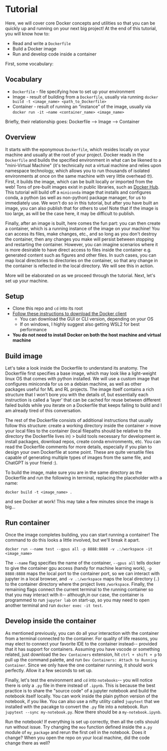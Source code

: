# Tutorial

Here, we will cover core Docker concepts and utilities so that you can be quickly up and running on your next big project!
At the end of this tutorial, you will know how to:

+ Read and write a `Dockerfile`
+ Build a Docker image
+ Run and develop code inside a container

First, some vocabulary:

## Vocabulary
+ `Dockerfile` - file specifying how to set up your environment
+ Image - result of building from a `Dockerfile`, usually via running `docker build -t <image_name> <path_to_Dockerfile>`
+ Container - result of running an “instance” of the image, usually via `docker run -it –name <container_name> <image_name>`

Briefly, their relationship goes:
Dockerfile --> Image --> Container

## Overview

It starts with the eponymous `Dockerfile`, which resides locally on your machine and usually at the root of your project. Docker reads in the `Dockerfile` and builds the specified environment in what can be likened to a "mini-Virtual Machine" (it's technically not a virtual machine and relies upon namespace technology, which allows you to run thousands of isolated environments at once on the same machine with very little overhead 🤓). First, it builds the image, which can be built locally *or* imported from the web! Tons of pre-built images exist in public libraries, such as [Docker Hub](https://hub.docker.com/). This tutorial will build off a `miniconda` image that installs and configures conda, a python (as well as non-python) package manager, for us to immediately use. We won't do so in this tutorial, but after you have built an image, you can also publish that for others to use! Note that if the image is too large, as will be the case here, it may be difficult to publish.

Finally, after an image is built, here comes the fun part: you can then create a container, which is a running instance of the image on your machine! You can access its files, make changes, etc., and so long as you don't destroy the container, then any changes you make will persist between stopping and restarting the container. However, you can imagine scenarios where it is more desirable to have direct access to files inside the container e.g. generated content such as figures and other files. In such cases, you can map local directories to directories on the container, so that any change in the container is reflected in the local directory. We will see this in action.

More will be elaborated on as we proceed through the tutorial. Next, let's set up your machine.

## Setup

+ Clone this repo and `cd` into its root
+ [Follow these instructions to download the Docker client](https://docs.docker.com/desktop/)
    + You can download the GUI or CLI version, depending on your OS
    + If on windows, I highly suggest also getting WSL2 for best performance
+ **You do not need to install Docker on both the host machine and virtual machine**

## Build image

Let's take a look inside the Dockerfile to understand its anatomy. The Dockerfile first specifies a base image, which may look like a light-weight linux OS that comes with python installed. We will use a custom image that configures miniconda for us on a debian machine, as well as other packages useful for ML and RL projects. The image itself contains a rich structure that I won’t bore you with the details of, but essentially each instruction is called a ‘layer’ that can be cached for reuse between different failed builds while you iterate on a Dockerfile that keeps failing to build and I am already tired of this conversation.

The rest of the Dockerfile consists of additional instructions that usually follow this structure: create a working directory inside the container > move your local files to the container (local filepaths should be relative to the directory the Dockerfile lives in) > build tools necessary for development ie. install packages, download repos, create conda environments, etc. You can read the Dockerfile comments for more details, especially if you plan to design your own Dockerfile at some point. These are quite versatile files capable of generating multiple types of images from the same file, and ChatGPT is your friend :).

To build the image, make sure you are in the same directory as the Dockerfile and run the following in terminal, replacing the placeholder with a name:

```
docker build -t <image_name> .
```

and see Docker at work! This may take a few minutes since the image is big...

## Run container

Once the image completes building, you can start running a container! The command to do this looks a little involved, but we'll break it apart.

```
docker run --name test --gpus all -p 8888:8888 -v .:/workspace -it <image_name>
```

The `--name` flag specifies the name of the container, `--gpus all` tells docker to give the container gpu access (handy for machine learning work), `-p 8888:8888` maps the local port to the container port, so we can interact with jupyter in a local browser, and `-v .:/workspace` maps the local directory (`.`) to the container directory where the project lives `/workspace`. Finally, the remaining flags connect the current terminal to the running container so that you may interact with it-- although,in our case, the container is programmed to run `jupyter lab` on start-up, so you may need to open another terminal and run `docker exec -it test`.

## Develop inside the container

As mentioned previously, you can do all your interaction with the container from a terminal connected to the container. For quality of life reasons, you may elect to connect your favorite IDE to the container instead-- provided that it has support for containers. Assuming you have vscode or something related, just download the `Dev Containers` extension, hit `ctrl + shift + p` to pull up the command palette, and run `Dev Containers: Attach to Running Container`. Since we only have the one container running, it should work perfectly. Allow it a few seconds to set up.

Finally, let's test the environment and `cd` into `notebooks`-- you will notice there is only a `.py` file in there instead of `.ipynb`. This is because the best practice is to share the "source code" of a jupyter notebook and build the notebook itself locally. You can work inside the plain python version of the notebook, if you like. You can also use a nifty utility called `jupytext` that we installed with the pacakge to convert the `.py` file into a notebook. Run `jupytext --sync my-notebook.py`. Now there should be a `my-notebook.ipynb`. 

Run the notebook! If everything is set up correctly, then all the cells should run without issue. Try changing the `moo` function defined inside the `a.py` module of `my_package` and rerun the first cell in the notebook. Does it change? When you open the repo on your local machine, did the code change there as well?




